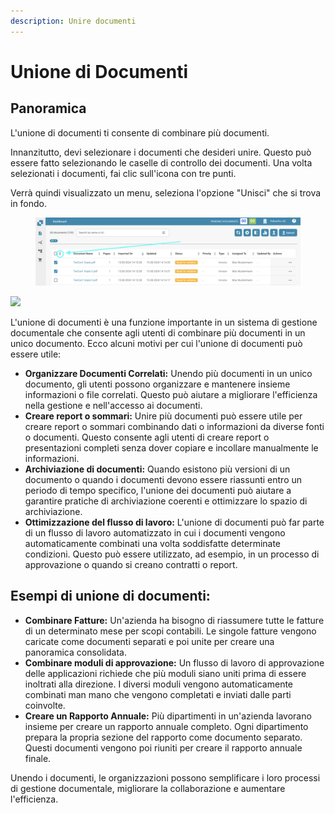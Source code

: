 ```yaml
---
description: Unire documenti
---
```


# Unione di Documenti

## Panoramica

L'unione di documenti ti consente di combinare più documenti.

Innanzitutto, devi selezionare i documenti che desideri unire. Questo può essere fatto selezionando le caselle di controllo dei documenti. Una volta selezionati i documenti, fai clic sull'icona con tre punti.

Verrà quindi visualizzato un menu, seleziona l'opzione "Unisci" che si trova in fondo.

<figure><img src="../../../.gitbook/assets/document-merging.png" alt=""><figcaption></figcaption></figure>

![](https://lh7-us.googleusercontent.com/TV2KGh2Q38KsO5Zi-O-GKp5v42Lam4WSj8I8Ia6KjVj2c4X6vce2nFt7yJYicRWmDwKOHZDxrAsfEYtMpN-9UD2mpJ9Sfs4ueb1AYAOjKngY25JKaeEBPzUwcbrylwQ4jj_v-jkGZYLey9p9i0LfL-I)

L'unione di documenti è una funzione importante in un sistema di gestione documentale che consente agli utenti di combinare più documenti in un unico documento. Ecco alcuni motivi per cui l'unione di documenti può essere utile:

* **Organizzare Documenti Correlati:** Unendo più documenti in un unico documento, gli utenti possono organizzare e mantenere insieme informazioni o file correlati. Questo può aiutare a migliorare l'efficienza nella gestione e nell'accesso ai documenti.
* **Creare report o sommari:** Unire più documenti può essere utile per creare report o sommari combinando dati o informazioni da diverse fonti o documenti. Questo consente agli utenti di creare report o presentazioni completi senza dover copiare e incollare manualmente le informazioni.
* **Archiviazione di documenti:** Quando esistono più versioni di un documento o quando i documenti devono essere riassunti entro un periodo di tempo specifico, l'unione dei documenti può aiutare a garantire pratiche di archiviazione coerenti e ottimizzare lo spazio di archiviazione.
* **Ottimizzazione del flusso di lavoro:** L'unione di documenti può far parte di un flusso di lavoro automatizzato in cui i documenti vengono automaticamente combinati una volta soddisfatte determinate condizioni. Questo può essere utilizzato, ad esempio, in un processo di approvazione o quando si creano contratti o report.

## Esempi di unione di documenti:

* **Combinare Fatture:** Un'azienda ha bisogno di riassumere tutte le fatture di un determinato mese per scopi contabili. Le singole fatture vengono caricate come documenti separati e poi unite per creare una panoramica consolidata.
* **Combinare moduli di approvazione:** Un flusso di lavoro di approvazione delle applicazioni richiede che più moduli siano uniti prima di essere inoltrati alla direzione. I diversi moduli vengono automaticamente combinati man mano che vengono completati e inviati dalle parti coinvolte.
* **Creare un Rapporto Annuale:** Più dipartimenti in un'azienda lavorano insieme per creare un rapporto annuale completo. Ogni dipartimento prepara la propria sezione del rapporto come documento separato. Questi documenti vengono poi riuniti per creare il rapporto annuale finale.

Unendo i documenti, le organizzazioni possono semplificare i loro processi di gestione documentale, migliorare la collaborazione e aumentare l'efficienza.
